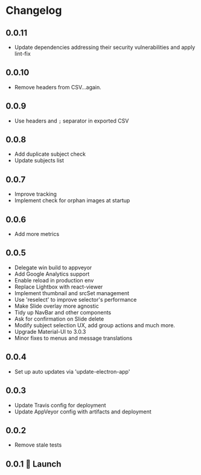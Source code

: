 # Changelog

## 0.0.11

- Update dependencies addressing their security vulnerabilities and apply lint-fix

## 0.0.10

- Remove headers from CSV...again.

## 0.0.9

- Use headers and `;` separator in exported CSV

## 0.0.8

- Add duplicate subject check
- Update subjects list

## 0.0.7

- Improve tracking
- Implement check for orphan images at startup

## 0.0.6

- Add more metrics

## 0.0.5

- Delegate win build to appveyor
- Add Google Analytics support
- Enable reload in production env
- Replace Lightbox with react-viewer
- Implement thumbnail and srcSet management
- Use 'reselect' to improve selector's performance
- Make Slide overlay more agnostic
- Tidy up NavBar and other components
- Ask for confirmation on Slide delete
- Modify subject selection UX, add group actions and much more.
- Upgrade Material-UI to 3.0.3
- Minor fixes to menus and message translations

## 0.0.4

- Set up auto updates via 'update-electron-app'

## 0.0.3

- Update Travis config for deployment
- Update AppVeyor config with artifacts and deployment

## 0.0.2

- Remove stale tests

## 0.0.1 :rocket: Launch
